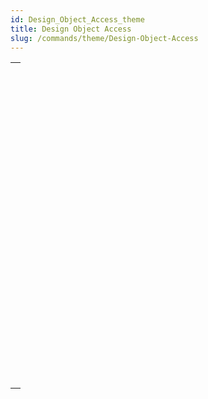 ```yaml
---
id: Design_Object_Access_theme
title: Design Object Access
slug: /commands/theme/Design-Object-Access
---
```



||
|---|
|[<!-- INCLUDE #_command_.Current method path.Syntax -->](../../commands-legacy/current-method-path.md)<br/>|
|[<!-- INCLUDE #_command_.FORM EDIT.Syntax -->](../../commands-legacy/form-edit.md)<br/>|
|[<!-- INCLUDE #_command_.FORM GET NAMES.Syntax -->](../../commands-legacy/form-get-names.md)<br/>|
|[<!-- INCLUDE #_command_.METHOD Get attribute.Syntax -->](../../commands-legacy/method-get-attribute.md)<br/>|
|[<!-- INCLUDE #_command_.METHOD GET ATTRIBUTES.Syntax -->](../../commands-legacy/method-get-attributes.md)<br/>|
|[<!-- INCLUDE #_command_.METHOD GET CODE.Syntax -->](../../commands-legacy/method-get-code.md)<br/>|
|[<!-- INCLUDE #_command_.METHOD GET COMMENTS.Syntax -->](../../commands-legacy/method-get-comments.md)<br/>|
|[<!-- INCLUDE #_command_.METHOD GET FOLDERS.Syntax -->](../../commands-legacy/method-get-folders.md)<br/>|
|[<!-- INCLUDE #_command_.METHOD GET MODIFICATION DATE.Syntax -->](../../commands-legacy/method-get-modification-date.md)<br/>|
|[<!-- INCLUDE #_command_.METHOD GET NAMES.Syntax -->](../../commands-legacy/method-get-names.md)<br/>|
|[<!-- INCLUDE #_command_.METHOD Get path.Syntax -->](../../commands-legacy/method-get-path.md)<br/>|
|[<!-- INCLUDE #_command_.METHOD GET PATHS.Syntax -->](../../commands-legacy/method-get-paths.md)<br/>|
|[<!-- INCLUDE #_command_.METHOD GET PATHS FORM.Syntax -->](../../commands-legacy/method-get-paths-form.md)<br/>|
|[<!-- INCLUDE #_command_.METHOD OPEN PATH.Syntax -->](../../commands-legacy/method-open-path.md)<br/>|
|[<!-- INCLUDE #_command_.METHOD RESOLVE PATH.Syntax -->](../../commands-legacy/method-resolve-path.md)<br/>|
|[<!-- INCLUDE #_command_.METHOD SET ACCESS MODE.Syntax -->](../../commands-legacy/method-set-access-mode.md)<br/>|
|[<!-- INCLUDE #_command_.METHOD SET ATTRIBUTE.Syntax -->](../../commands-legacy/method-set-attribute.md)<br/>|
|[<!-- INCLUDE #_command_.METHOD SET ATTRIBUTES.Syntax -->](../../commands-legacy/method-set-attributes.md)<br/>|
|[<!-- INCLUDE #_command_.METHOD SET CODE.Syntax -->](../../commands-legacy/method-set-code.md)<br/>|
|[<!-- INCLUDE #_command_.METHOD SET COMMENTS.Syntax -->](../../commands-legacy/method-set-comments.md)<br/>|
